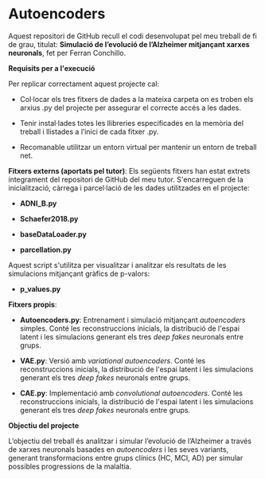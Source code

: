 # Autoencoders

Aquest repositori de GitHub recull el codi desenvolupat pel meu treball de fi de grau, titulat: **Simulació de l’evolució de l’Alzheimer mitjançant xarxes neuronals**, fet per Ferran Conchillo.

**Requisits per a l'execució**

Per replicar correctament aquest projecte cal:

- Col·locar els tres fitxers de dades a la mateixa carpeta on es troben els arxius .py del projecte per assegurar el correcte accés a les dades.

- Tenir instal·lades totes les llibreries especificades en la memòria del treball i llistades a l’inici de cada fitxer .py.

- Recomanable utilitzar un entorn virtual per mantenir un entorn de treball net.

**Fitxers externs (aportats pel tutor)**:
Els següents fitxers han estat extrets íntegrament del repositori de GitHub del meu tutor. S'encarreguen de la inicialització, càrrega i parcel·lació de les dades utilitzades en el projecte:

- **ADNI_B.py**

- **Schaefer2018.py**

- **baseDataLoader.py**

- **parcellation.py**

Aquest script s'utilitza per visualitzar i analitzar els resultats de les simulacions mitjançant gràfics de p-valors:

- **p_values.py**

**Fitxers propis**:

- **Autoencoders.py**: Entrenament i simulació mitjançant *autoencoders* simples. Conté les reconstruccions inicials, la distribució de l'espai latent i les simulacions generant els tres *deep fakes* neuronals entre grups.

- **VAE.py**: Versió amb *variational autoencoders*. Conté les reconstruccions inicials, la distribució de l'espai latent i les simulacions generant els tres *deep fakes* neuronals entre grups.

- **CAE.py**: Implementació amb *convolutional autoencoders*. Conté les reconstruccions inicials, la distribució de l'espai latent i les simulacions generant els tres *deep fakes* neuronals entre grups.

**Objectiu del projecte**

L’objectiu del treball és analitzar i simular l’evolució de l’Alzheimer a través de xarxes neuronals basades en *autoencoders* i les seves variants, generant transformacions entre grups clínics (HC, MCI, AD) per simular possibles progressions de la malaltia.
